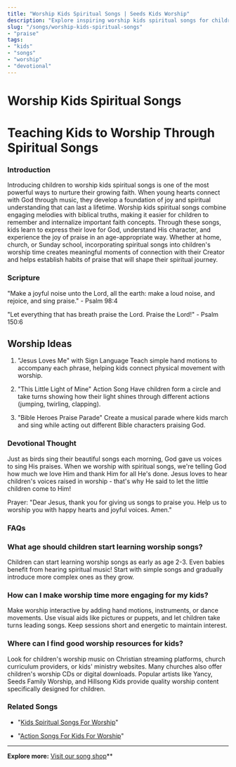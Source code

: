 ```yaml
---
title: "Worship Kids Spiritual Songs | Seeds Kids Worship"
description: "Explore inspiring worship kids spiritual songs for children's worship and faith development. Biblical music resources for families and ministry."
slug: "/songs/worship-kids-spiritual-songs"
- "praise"
tags:
- "kids"
- "songs"
- "worship"
- "devotional"
---
```


# Worship Kids Spiritual Songs

# Teaching Kids to Worship Through Spiritual Songs

### Introduction
Introducing children to worship kids spiritual songs is one of the most powerful ways to nurture their growing faith. When young hearts connect with God through music, they develop a foundation of joy and spiritual understanding that can last a lifetime. Worship kids spiritual songs combine engaging melodies with biblical truths, making it easier for children to remember and internalize important faith concepts. Through these songs, kids learn to express their love for God, understand His character, and experience the joy of praise in an age-appropriate way. Whether at home, church, or Sunday school, incorporating spiritual songs into children's worship time creates meaningful moments of connection with their Creator and helps establish habits of praise that will shape their spiritual journey.

### Scripture
"Make a joyful noise unto the Lord, all the earth: make a loud noise, and rejoice, and sing praise." - Psalm 98:4

"Let everything that has breath praise the Lord. Praise the Lord!" - Psalm 150:6

## Worship Ideas
1. "Jesus Loves Me" with Sign Language
Teach simple hand motions to accompany each phrase, helping kids connect physical movement with worship.

2. "This Little Light of Mine" Action Song
Have children form a circle and take turns showing how their light shines through different actions (jumping, twirling, clapping).

3. "Bible Heroes Praise Parade"
Create a musical parade where kids march and sing while acting out different Bible characters praising God.

### Devotional Thought
Just as birds sing their beautiful songs each morning, God gave us voices to sing His praises. When we worship with spiritual songs, we're telling God how much we love Him and thank Him for all He's done. Jesus loves to hear children's voices raised in worship - that's why He said to let the little children come to Him!

Prayer: "Dear Jesus, thank you for giving us songs to praise you. Help us to worship you with happy hearts and joyful voices. Amen."

### FAQs

### What age should children start learning worship songs?
Children can start learning worship songs as early as age 2-3. Even babies benefit from hearing spiritual music! Start with simple songs and gradually introduce more complex ones as they grow.

### How can I make worship time more engaging for my kids?
Make worship interactive by adding hand motions, instruments, or dance movements. Use visual aids like pictures or puppets, and let children take turns leading songs. Keep sessions short and energetic to maintain interest.

### Where can I find good worship resources for kids?
Look for children's worship music on Christian streaming platforms, church curriculum providers, or kids' ministry websites. Many churches also offer children's worship CDs or digital downloads. Popular artists like Yancy, Seeds Family Worship, and Hillsong Kids provide quality worship content specifically designed for children.

### Related Songs

- "[Kids Spiritual Songs For Worship](/songs/kids-spiritual-songs-for-worship/)"

- "[Action Songs For Kids For Worship](/songs/action-songs-for-kids-for-worship/)"

---

**Explore more:** [Visit our song shop](https://seedskidsworship.com/shop)**

<!-- Schema Markup -->
<script type="application/ld+json">
{
  "@context": "https://schema.org",
  "@type": "MusicRecording",
  "name": "Worship Kids Spiritual Songs",
  "byArtist": {
    "@type": "MusicGroup",
    "name": "Seeds Kids Worship"
  },
  "isFamilyFriendly": true,
  "url": "https://seedskidsworship.com/songs/worship-kids-spiritual-songs/"
}
</script>